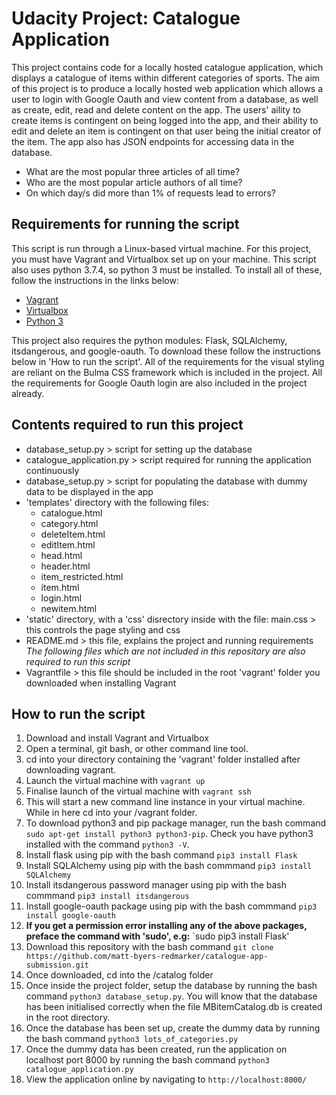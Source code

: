 # Udacity Project: Catalogue Application

This project contains code for a locally hosted catalogue application, which displays a catalogue of items within different categories of sports. The aim of this project is to produce a locally hosted web application which allows a user to login with Google Oauth and view content from a database, as well as create, edit, read and delete content on the app. The users' aility to create items is contingent on being logged into the app, and their ability to edit and delete an item is contingent on that user being the initial creator of the item. The app also has JSON endpoints for accessing data in the database. 
* What are the most popular three articles of all time?
* Who are the most popular article authors of all time?
* On which day/s did more than 1% of requests lead to errors?

## Requirements for running the script

This script is run through a Linux-based virtual machine. For this project, you must have Vagrant and Virtualbox set up on your machine. This script also uses python 3.7.4, so python 3 must be installed. To install all of these, follow the instructions in the links below:

* [Vagrant](https://www.vagrantup.com/downloads.html)
* [Virtualbox](https://www.virtualbox.org/wiki/Download_Old_Builds_5_1)
* [Python 3](https://www.python.org/downloads/)

This project also requires the python modules: Flask, SQLAlchemy, itsdangerous, and google-oauth. To download these follow the instructions below in 'How to run the script'. 
All of the requirements for the visual styling are reliant on the Bulma CSS framework which is included in the project. All the requirements for Google Oauth login are also included in the project already. 

## Contents required to run this project
* database_setup.py > script for setting up the database
* catalogue_application.py > script required for running the application continuously
* database_setup.py > script for populating the database with dummy data to be displayed in the app
* 'templates' directory with the following files:
    * catalogue.html
    * category.html
    * deleteItem.html
    * editItem.html
    * head.html
    * header.html
    * item_restricted.html
    * item.html
    * login.html
    * newitem.html
* 'static' directory, with a 'css' disrectory inside with the file: main.css > this controls the page styling and css
* README.md > this file, explains the project and running requirements
_The following files which are not included in this repository are also required to run this script_
* Vagrantfile > this file should be included in the root 'vagrant' folder you downloaded when installing Vagrant

## How to run the script

1. Download and install Vagrant and Virtualbox
2. Open a terminal, git bash, or other command line tool.
3. cd into your directory containing the 'vagrant' folder installed after downloading vagrant.
4. Launch the virtual machine with `vagrant up`
5. Finalise launch of the virtual machine with `vagrant ssh`
6. This will start a new command line instance in your virtual machine. While in here cd into your /vagrant folder.
7. To download python3 and pip package manager, run the bash command `sudo apt-get install python3 python3-pip`. Check you have python3 installed with the command `python3 -V`.
8. Install flask using pip with the bash command `pip3 install Flask`
9. Install SQLAlchemy using pip with the bash commmand `pip3 install SQLAlchemy`
10. Install itsdangerous password manager using pip with the bash commmand `pip3 install itsdangerous`
11. Install google-oauth package using pip with the bash commmand `pip3 install google-oauth`
12. **If you get a permission error installing any of the above packages, preface the command with 'sudo', e.g:** `sudo pip3 install Flask'
9. Download this repository with the bash command `git clone https://github.com/matt-byers-redmarker/catalogue-app-submission.git`
10. Once downloaded, cd into the /catalog folder
11. Once inside the project folder, setup the database by running the bash command `python3 database_setup.py`. You will know that the database has been initialised correctly when the file MBitemCatalog.db is created in the root directory.
12. Once the database has been set up, create the dummy data by running the bash command `python3 lots_of_categories.py`
13. Once the dummy data has been created, run the application on localhost port 8000 by running the bash command `python3 catalogue_application.py`
14. View the application online by navigating to `http://localhost:8000/`

